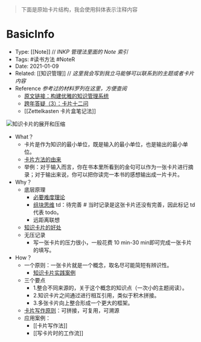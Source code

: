 > 下面是原始卡片结构，我会使用斜体表示注释内容
# BasicInfo
-  Type: [[Note]]  // *INKP 管理法里面的 Note 索引* 
- Tags: #读书方法  #NoteR  
- Date: 2021-01-09 
- Related: [[知识管理]] // *这里我会写到我立马能够可以联系到的主题或者卡片内容*
- Reference  *参考过的材料罗列在这里，方便查阅*
  - [原文链接：构建优雅的知识管理系统](https://mp.weixin.qq.com/s/j6fqcvzER6gv1JnPBqnYkA)
  - [跨年答疑（3）：卡片十二问](http://www.360doc.com/content/17/0120/21/28565003_623770596.shtml)
  - [[Zettelkasten 卡片盒笔记法]]


![知识卡片的展开和压缩](https://image-upload-1307521651.cos.ap-nanjing.myqcloud.com/picture_upload/20220103222905.png)

- What？
	- 卡片是作为知识的最小单位，既是输入的最小单位，也是输出的最小单位。 
	- [卡片方法的由来](docs/Mycards/卡片方法的由来.md)
	- 举例：对于输入而言，你在书本里所看到的金句可以作为一张卡片进行摘录；对于输出来说，你可以把你读完一本书的感想输出成一片卡片。 
- Why？
	- 底层原理
		- [必要难度理论](docs/Mycards/必要难度理论.md)
		- [组块思维](docs/Mycards/组块思维.md) td：待完善 # 当时记录是这张卡片还没有完善，因此标记 td 代表 todo。
		-  远距离联想
	- [知识卡片的好处](docs/Mycards/知识卡片的好处.md)
	- 无压记录
		- 写一张卡片的压力很小，一般花费 10 min-30 min即可完成一张卡片的填写。 
- How？ 
	- 一个原则：一张卡片就是一个概念，取名尽可能简短有辨识性。 
		- [知识卡片实践案例](docs/Mycards/知识卡片实践案例.md)
	- 三个要点
		- 1.整合不同来源的，关于这个概念的知识点（一次小的主题阅读）。
		- 2.知识卡片之间通过进行相互引用，类似于积木拼接。
		- 3.多张卡片向上整合形成一个更大的框架。 
	- [卡片写作原则](docs/Mycards/卡片写作原则.md)：可拼接，可复用，可溯源 
	- 应用案例：
		- [[卡片写作法]]
		- [[写卡片时的工作流]]



